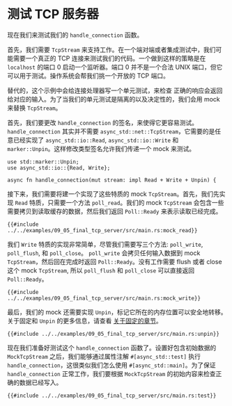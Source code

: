 # 测试 TCP 服务器

现在我们来测试我们的 `handle_connection` 函数。

首先，我们需要 `TcpStream` 来支持工作。在一个端对端或者集成测试中，我们可能需要一个真正的 TCP 连接来测试我们的代码。一个做到这样的策略是在 `localhost` 的端口 0 启动一个监听器。端口 0 并不是一个合法 UNIX 端口，但它可以用于测试。操作系统会帮我们挑一个开放的 TCP 端口。

替代的，这个示例中会给连接处理器写一个单元测试，来检查 正确的响应会返回给对应的输入。为了当我们的单元测试是隔离的以及决定性的，我们会用 mock 来替换 `TcpStream`。

首先，我们要更改 `handle_connection` 的签名，来使得它更容易测试。`handle_connection` 其实并不需要 `async_std::net::TcpStream`，它需要的是任意已经实现了 `async_std::io::Read`, `async_std::io::Write` 和 `marker::Unpin`。这样修改类型签名允许我们传递一个 mock 来测试。

```rust,ignore
use std::marker::Unpin;
use async_std::io::{Read, Write};

async fn handle_connection(mut stream: impl Read + Write + Unpin) {
```

接下来，我们需要将建一个实现了这些特质的 mock `TcpStream`。首先，我们先实现 `Read` 特质，只需要一个方法 `poll_read`。我们的 mock `TcpStream` 会包含一些需要拷贝到读取缓存的数据，然后我们返回 `Poll::Ready` 来表示读取已经完成。

```rust,ignore
{{#include ../../examples/09_05_final_tcp_server/src/main.rs:mock_read}}
```

我们 `Write` 特质的实现非常简单，尽管我们需要写三个方法: `poll_write`, `poll_flush`, 和 `poll_close`。 `poll_write` 会拷贝任何输入数据到 mock `TcpStream`，然后回在完成时返回 `Poll::Ready`。没有工作需要 flush 或者 close 这个 mock `TcpStream`, 所以 `poll_flush` 和 `poll_close` 可以直接返回 `Poll::Ready`。

```rust,ignore
{{#include ../../examples/09_05_final_tcp_server/src/main.rs:mock_write}}
```

最后，我们的 mock 还需要实现 `Unpin`，标记它所在的内存位置可以安全地转移。关于固定和 `Unpin` 的更多信息，请查看 [关于固定的章节](../04_pinning/01_chapter.md)。

```rust,ignore
{{#include ../../examples/09_05_final_tcp_server/src/main.rs:unpin}}
```

现在我们准备好测试这个 `handle_connection` 函数了。设置好包含初始数据的 `MockTcpStream` 之后，我们能够通过属性注解 `#[async_std::test]` 执行 `handle_connection`，这很类似我们怎么使用 `#[async_std::main]`。为了保证 `handle_connection` 正常工作，我们要根据 `MockTcpStream` 的初始内容来检查正确的数据已经写入。

```rust,ignore
{{#include ../../examples/09_05_final_tcp_server/src/main.rs:test}}
```

